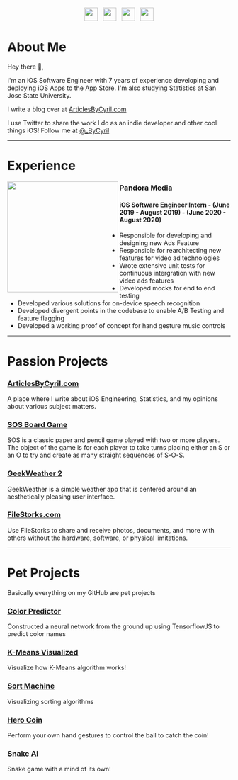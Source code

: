 
# 
<p align='center'>
<a href="https://bycyril.com/"><img height="30" src="https://bycyril.com/boy.png"></a>&nbsp;&nbsp;
<a href="https://twitter.com/_ByCyril"><img height="30" src="https://github.com/WaylonWalker/WaylonWalker/blob/main/icon/twitter.png?raw=true"></a>&nbsp;&nbsp;
<a href="https://www.instagram.com/_bycyril/"><img height="30" src="https://github.com/WaylonWalker/WaylonWalker/blob/main/icon/instagram.jpg?raw=true"></a>&nbsp;&nbsp;
<a href="https://www.linkedin.com/in/bycyril/"><img height="30" src="https://github.com/WaylonWalker/WaylonWalker/blob/main/icon/linkedin.png?raw=true"></a>
</p>

 # About Me
Hey there 👋,

I'm an iOS Software Engineer with 7 years of experience developing and deploying iOS Apps to the App Store. I'm also studying Statistics at San Jose State University.

I write a blog over at [ArticlesByCyril.com](https://articlesbycyril.com/)

I use Twitter to share the work I do as an indie developer and other cool things iOS! Follow me at [@_ByCyril](https://twitter.com/_ByCyril)
 
---
 # Experience
 <p>
  <img width="250" height='250' align='left' src="https://www.pandora.com/img/pandora_logo_1024.png">
</p>

 ### Pandora Media
 #### iOS Software Engineer Intern - (June 2019 - August 2019) - (June 2020 - August 2020)
* Responsible for developing and designing new Ads Feature
* Responsible for rearchitecting new features for video ad technologies
* Wrote extensive unit tests for continuous intergration with new video ads features
* Developed mocks for end to end testing
* Developed various solutions for on-device speech recognition
* Developed divergent points in the codebase to enable A/B Testing and feature flagging
* Developed a working proof of concept for hand gesture music controls

---
# Passion Projects

### [ArticlesByCyril.com](https://articlesbycyril.com/)
A place where I write about iOS Engineering, Statistics, and my opinions about various subject matters.

### [SOS Board Game](https://bycyril.com/sos)
SOS is a classic paper and pencil game played with two or more players. The object of the game is for each player to take turns placing either an S or an O to try and create as many straight sequences of S-O-S. 

### [GeekWeather 2](https://bycyril.com/geekweather2)
GeekWeather is a simple weather app that is centered around an aesthetically pleasing user interface.

### [FileStorks.com](FileStorks.com)
Use FileStorks to share and receive photos, documents, and more with others without the hardware, software, or physical limitations.

---

# Pet Projects
Basically everything on my GitHub are pet projects

### [Color Predictor](https://colorpredictorjs.web.app/)
Constructed a neural network from the ground up using TensorflowJS to predict color names

### [K-Means Visualized](https://js-means.web.app/)
Visualize how K-Means algorithm works!

### [Sort Machine](https://sortmachine.firebaseapp.com/)
Visualizing sorting algorithms

### [Hero Coin](https://herocoinbc.firebaseapp.com/)
Perform your own hand gestures to control the ball to catch the coin!

### [Snake AI](https://snake-ai.web.app/)
Snake game with a mind of its own!


